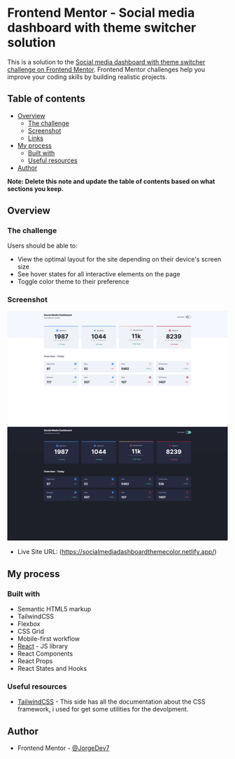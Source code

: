 # Frontend Mentor - Social media dashboard with theme switcher solution

This is a solution to the [Social media dashboard with theme switcher challenge on Frontend Mentor](https://www.frontendmentor.io/challenges/social-media-dashboard-with-theme-switcher-6oY8ozp_H). Frontend Mentor challenges help you improve your coding skills by building realistic projects. 

## Table of contents

- [Overview](#overview)
  - [The challenge](#the-challenge)
  - [Screenshot](#screenshot)
  - [Links](#links)
- [My process](#my-process)
  - [Built with](#built-with)
  - [Useful resources](#useful-resources)
- [Author](#author)

**Note: Delete this note and update the table of contents based on what sections you keep.**

## Overview

### The challenge

Users should be able to:

- View the optimal layout for the site depending on their device's screen size
- See hover states for all interactive elements on the page
- Toggle color theme to their preference

### Screenshot

![](./src/assets/screenshot-light-theme.png)
![](./src/assets/screenshot-dark-theme.png)

- Live Site URL: (https://socialmediadashboardthemecolor.netlify.app/)

## My process

### Built with

- Semantic HTML5 markup
- TailwindCSS
- Flexbox
- CSS Grid
- Mobile-first workflow
- [React](https://reactjs.org/) - JS library
- React Components
- React Props
- React States and Hooks

### Useful resources

- [TailwindCSS](https://tailwindcss.com/docs/installation) - This side has all the documentation about the CSS framework, i used for get some utilities for the devolpment.

## Author

- Frontend Mentor - [@JorgeDev7](https://www.frontendmentor.io/profile/@JorgeDev7)